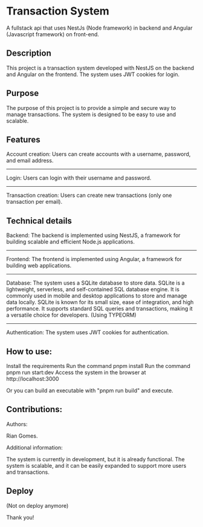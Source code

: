 # Transaction System

A fullstack api that uses NestJs (Node framework) in backend and Angular (Javascript framework) on front-end.

## Description

This project is a transaction system developed with NestJS on the backend and Angular on the frontend. The system uses JWT cookies for login.

## Purpose

The purpose of this project is to provide a simple and secure way to manage transactions. The system is designed to be easy to use and scalable.

## Features

Account creation: Users can create accounts with a username, password, and email address.

---

Login: Users can login with their username and password.

---

Transaction creation: Users can create new transactions (only one transaction per email).

## Technical details

Backend: The backend is implemented using NestJS, a framework for building scalable and efficient Node.js applications.

---
Frontend: The frontend is implemented using Angular, a framework for building web applications.

---

Database: The system uses a SQLite database to store data. 
SQLite is a lightweight, serverless, and self-contained SQL database engine. It is commonly used in mobile and desktop applications to store and manage data locally. SQLite is known for its small size, ease of integration, and high performance. It supports standard SQL queries and transactions, making it a versatile choice for developers. (Using TYPEORM)

---

Authentication: The system uses JWT cookies for authentication.

## How to use:

Install the requirements
Run the command pnpm install
Run the command pnpm run start:dev
Access the system in the browser at http://localhost:3000

Or you can build an executable with "pnpm run build" and execute.

## Contributions:

Authors:

Rian Gomes.

Additional information:

The system is currently in development, but it is already functional.
The system is scalable, and it can be easily expanded to support more users and transactions.

## Deploy

(Not on deploy anymore)

Thank you!
